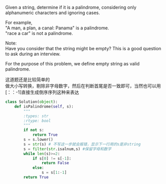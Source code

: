 Given a string, determine if it is a palindrome, considering only alphanumeric characters and ignoring cases.

For example,  
"A man, a plan, a canal: Panama" is a palindrome.  
"race a car" is not a palindrome.

Note:  
Have you consider that the string might be empty? This is a good question to ask during an interview.

For the purpose of this problem, we define empty string as valid palindrome.


这道题还是比较简单的  
做大小写转换，剔除非字母数字，然后在判断首尾是否一致即可，当然也可以用[：：-1]直接生成倒序序列这种来表达

```python
class Solution(object):
    def isPalindrome(self, s):
        """
        :types: str
        :rtype: bool
        """
        if not s:
            return True
        s = s.lower()
        s = str(s) # 不写这一步就会报错，显示下一行用的s是非string
        s = filter(str.isalnum,s) #保留字母和数字
        while len(s)>=2:
            if s[0] != s[-1]:
                return False
            else:
                s = s[1:-1]
        return True
